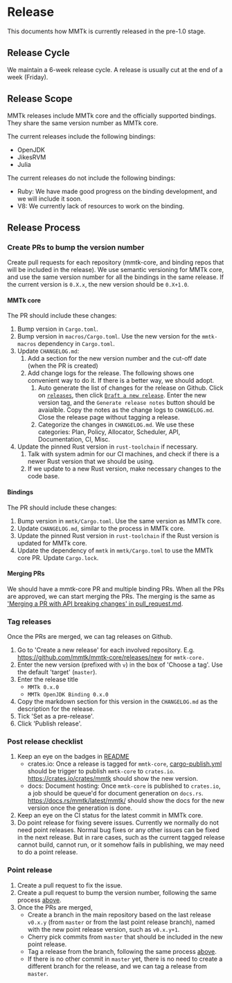 # Release

This documents how MMTk is currently released in the pre-1.0 stage.

## Release Cycle

We maintain a 6-week release cycle. A release is usually cut at the end of a week (Friday).

## Release Scope

MMTk releases include MMTk core and the officially supported bindings. They share the same version number as MMTk core.

The current releases include the following bindings:
* OpenJDK
* JikesRVM
* Julia

The current releases do not include the following bindings:
* Ruby: We have made good progress on the binding development, and we will include it soon.
* V8: We currently lack of resources to work on the binding.

## Release Process

### Create PRs to bump the version number

Create pull requests for each repository (mmtk-core, and binding repos that will be included in the release).
We use semantic versioning for MMTk core, and use the same version number for all the bindings in the same release.
If the current version is `0.X.x`, the new version should be `0.X+1.0`.

#### MMTk core

The PR should include these changes:

1. Bump version in `Cargo.toml`.
2. Bump version in `macros/Cargo.toml`. Use the new version for the `mmtk-macros` dependency in `Cargo.toml`.
3. Update `CHANGELOG.md`:
   1. Add a section for the new version number and the cut-off date (when the PR is created)
   2. Add change logs for the release. The following shows one convenient way to do it. If there is a better way, we should adopt.
      1. Auto generate the list of changes for the release on Github. Click on [`releases`](https://github.com/mmtk/mmtk-core/releases),
         then click [`Draft a new release`](https://github.com/mmtk/mmtk-core/releases/new). Enter the new version tag,
         and the `Generate release notes` button should be avaialble. Copy the notes as the change logs to `CHANGELOG.md`.
         Close the release page without tagging a release.
      2. Categorize the changes in `CHANGELOG.md`. We use these categories: Plan, Policy, Allocator, Scheduler, API, Documentation, CI, Misc.
4. Update the pinned Rust version in `rust-toolchain` if necessary.
   1. Talk with system admin for our CI machines, and check if there is a newer Rust version that we should be using.
   2. If we update to a new Rust version, make necessary changes to the code base.

#### Bindings

The PR should include these changes:

1. Bump version in `mmtk/Cargo.toml`. Use the same version as MMTk core.
2. Update `CHANGELOG.md`, similar to the process in MMTk core.
3. Update the pinned Rust version in `rust-toolchain` if the Rust version is updated for MMTk core.
4. Update the dependency of `mmtk` in `mmtk/Cargo.toml` to use the MMTk core PR. Update `Cargo.lock`.

#### Merging PRs

We should have a mmtk-core PR and multiple binding PRs. When all the PRs are approved, we can start merging the PRs.
The merging is the same as ['Merging a PR with API breaking changes' in pull_request.md](./pull_request.md#merging-a-pr-with-api-breaking-changes).

### Tag releases

Once the PRs are merged, we can tag releases on Github.

1. Go to 'Create a new release' for each involved repository. E.g. https://github.com/mmtk/mmtk-core/releases/new for `mmtk-core.`
2. Enter the new version (prefixed with `v`) in the box of 'Choose a tag'. Use the default 'target' (`master`).
3. Enter the release title
   * `MMTk 0.x.0`
   * `MMTk OpenJDK Binding 0.x.0`
4. Copy the markdown section for this version in the `CHANGELOG.md` as the description for the release.
5. Tick 'Set as a pre-release'.
6. Click 'Publish release'.

### Post release checklist

1. Keep an eye on the badges in [README](https://github.com/mmtk/mmtk-core#mmtk)
   * crates.io: Once a release is tagged for `mmtk-core`, [cargo-publish.yml](https://github.com/mmtk/mmtk-core/blob/master/.github/workflows/cargo-publish.yml) should be trigger to publish `mmtk-core` to `crates.io`. https://crates.io/crates/mmtk should show the new version.
   * docs: Document hosting: Once `mmtk-core` is published to `crates.io`, a job should be queue'd for document generation on `docs.rs`. https://docs.rs/mmtk/latest/mmtk/ should show
   the docs for the new version once the generation is done.
2. Keep an eye on the CI status for the latest commit in MMTk core.
3. Do point release for fixing severe issues. Currently we normally do not need point releases. Normal bug fixes or any other issues can be fixed in the next release.
   But in rare cases, such as the current tagged release cannot build, cannot run, or it somehow fails in publishing, we may need to do a point release.

### Point release

   1. Create a pull request to fix the issue.
   2. Create a pull request to bump the version number, following the same process [above](#create-prs-to-bump-the-version-number).
   3. Once the PRs are merged,
      * Create a branch in the main repository based on the last release `v0.x.y` (from `master` or from the last point release branch), named with the new point release version, such as `v0.x.y+1`.
      * Cherry pick commits from `master` that should be included in the new point release.
      * Tag a release from the branch, following the same process [above](#tag-releases).
      * If there is no other commit in `master` yet, there is no need to create a different branch for the release, and we can tag a release from `master`.
